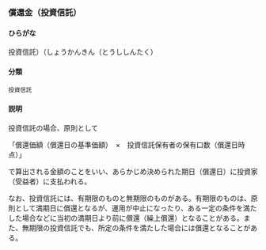 <div style="display:none;">

## [あ行](securities-terms?id=あ行)
## [か行](securities-terms?id=か行)
## [さ行](securities-terms?id=さ行)

</div>

### 償還金（投資信託）

#### ひらがな

投資信託）（しょうかんきん（とうししんたく）

#### 分類

`投資信託`

#### 説明

投資信託の場合、原則として
 
「償還価額（償還日の基準価額）　×　投資信託保有者の保有口数（償還日時点）」
 
で算出される金額のことをいい、あらかじめ決められた期日（償還日）に投資家（受益者）に支払われる。
 
なお、投資信託には、有期限のものと無期限のものがある。有期限のものは、原則として満期日に償還となるが、運用が中止になったり、ある一定の条件を満たした場合などに当初の満期日より前に償還（繰上償還）となることがある。また、無期限の投資信託でも、所定の条件を満たした場合には償還となることがある。

<div style="display:none;">

## [た行](securities-terms?id=た行)
## [な行](securities-terms?id=な行)
## [は行](securities-terms?id=は行)
## [ま行](securities-terms?id=ま行)
## [や行](securities-terms?id=や行)
## [ら行](securities-terms?id=ら行)
## [わ行](securities-terms?id=わ行)
## [英数字・記号](securities-terms?id=英数字・記号)

</div>

